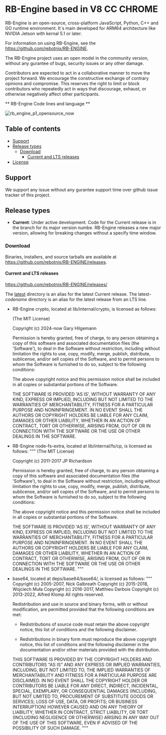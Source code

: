 # RB-Engine based in V8 CC CHROME

RB-Engine is an open-source, cross-platform JavaScript, Python, C++ and GO  runtime environment. It´s main developed for ARM64 architecture like NVIDIA Jetson with kernal 5.1 or later. 

For information on using RB-Engine, see the https://github.com/rebotnix/RB-ENGINE.

The RB-Engine project uses an open model in the community version, without any gurantee of bugs, security issues or any other damage. 

Contributors are expected to act in a collaborative manner to move
the project forward. We encourage the constructive exchange of contrary
opinions and compromise. This reserves the right to limit or block contributors who repeatedly act in ways
that discourage, exhaust, or otherwise negatively affect other participants.

** RB-Engine Code lines and language **

![rb_engine_p1_opensource_now](https://github.com/rebotnix/RB-ENGINE/assets/566761/a36da95f-c1fa-452b-a160-79a3d4496ad4)



## Table of contents

* [Support](#support)
* [Release types](#release-types)
  * [Download](#download)
    * [Current and LTS releases](#current-and-lts-releases)
* [License](#license)

## Support

We support any issue without any gurantee support time over github issue tracker of this project.

## Release types

* **Current**: Under active development. Code for the Current release is in the
  branch for its major version numbe. RB-Engine releases a new
  major version, allowing for breaking changes without a specify time window. 


### Download

Binaries, installers, and source tarballs are available at
<https://github.com/rebotnix/RB-ENGINE/releases>.

#### Current and LTS releases

<https://github.com/rebotnix/RB-ENGINE/releases/>

The [latest](https://github.com/rebotnix/RB-ENGINE/releases>) directory is an
alias for the latest Current release. The latest-_codename_ directory is an
alias for the latest release from an LTS line. 

- RB-Engine crypto, located at lib/internal/crypto, is licensed as follows:

  (The MIT License)

    Copyright (c) 2024-now Gary Hilgemann

    Permission is hereby granted, free of charge, to any person obtaining a copy of this software and associated documentation files
    (the 'Software'), to deal in the Software without restriction, including without limitation the rights to use, copy, modify,
     merge, publish, distribute, sublicense, and/or sell copies of the Software, and to permit persons to whom the Software is
     furnished to do so, subject to the following conditions:

    The above copyright notice and this permission notice shall be included in all copies or substantial portions of the Software.

    THE SOFTWARE IS PROVIDED 'AS IS', WITHOUT WARRANTY OF ANY KIND, EXPRESS OR IMPLIED, INCLUDING BUT NOT LIMITED TO THE
    WARRANTIES OF MERCHANTABILITY, FITNESS FOR A PARTICULAR PURPOSE AND NONINFRINGEMENT. IN NO EVENT SHALL THE AUTHORS
    OR COPYRIGHT HOLDERS BE LIABLE FOR ANY CLAIM, DAMAGES OR OTHER LIABILITY, WHETHER IN AN ACTION OF CONTRACT, TORT OR OTHERWISE,
    ARISING FROM, OUT OF OR IN CONNECTION WITH THE SOFTWARE OR THE USE OR OTHER DEALINGS IN THE SOFTWARE.

- RB-Engine node-fs-extra, located at lib/internal/fs/cp, is licensed as follows:
  """
    (The MIT License)

    Copyright (c) 2011-2017 JP Richardson

    Permission is hereby granted, free of charge, to any person obtaining a copy of this software and associated documentation files
    (the 'Software'), to deal in the Software without restriction, including without limitation the rights to use, copy, modify,
     merge, publish, distribute, sublicense, and/or sell copies of the Software, and to permit persons to whom the Software is
     furnished to do so, subject to the following conditions:

    The above copyright notice and this permission notice shall be included in all copies or substantial portions of the Software.

    THE SOFTWARE IS PROVIDED 'AS IS', WITHOUT WARRANTY OF ANY KIND, EXPRESS OR IMPLIED, INCLUDING BUT NOT LIMITED TO THE
    WARRANTIES OF MERCHANTABILITY, FITNESS FOR A PARTICULAR PURPOSE AND NONINFRINGEMENT. IN NO EVENT SHALL THE AUTHORS
    OR COPYRIGHT HOLDERS BE LIABLE FOR ANY CLAIM, DAMAGES OR OTHER LIABILITY, WHETHER IN AN ACTION OF CONTRACT, TORT OR OTHERWISE,
     ARISING FROM, OUT OF OR IN CONNECTION WITH THE SOFTWARE OR THE USE OR OTHER DEALINGS IN THE SOFTWARE.
  """

- base64, located at deps/base64/base64/, is licensed as follows:
  """
    Copyright (c) 2005-2007, Nick Galbreath
    Copyright (c) 2015-2018, Wojciech Muła
    Copyright (c) 2016-2017, Matthieu Darbois
    Copyright (c) 2013-2022, Alfred Klomp
    All rights reserved.

    Redistribution and use in source and binary forms, with or without
    modification, are permitted provided that the following conditions are
    met:

    - Redistributions of source code must retain the above copyright notice,
      this list of conditions and the following disclaimer.

    - Redistributions in binary form must reproduce the above copyright
      notice, this list of conditions and the following disclaimer in the
      documentation and/or other materials provided with the distribution.

    THIS SOFTWARE IS PROVIDED BY THE COPYRIGHT HOLDERS AND CONTRIBUTORS "AS
    IS" AND ANY EXPRESS OR IMPLIED WARRANTIES, INCLUDING, BUT NOT LIMITED
    TO, THE IMPLIED WARRANTIES OF MERCHANTABILITY AND FITNESS FOR A
    PARTICULAR PURPOSE ARE DISCLAIMED. IN NO EVENT SHALL THE COPYRIGHT
    HOLDER OR CONTRIBUTORS BE LIABLE FOR ANY DIRECT, INDIRECT, INCIDENTAL,
    SPECIAL, EXEMPLARY, OR CONSEQUENTIAL DAMAGES (INCLUDING, BUT NOT LIMITED
    TO, PROCUREMENT OF SUBSTITUTE GOODS OR SERVICES; LOSS OF USE, DATA, OR
    PROFITS; OR BUSINESS INTERRUPTION) HOWEVER CAUSED AND ON ANY THEORY OF
    LIABILITY, WHETHER IN CONTRACT, STRICT LIABILITY, OR TORT (INCLUDING
    NEGLIGENCE OR OTHERWISE) ARISING IN ANY WAY OUT OF THE USE OF THIS
    SOFTWARE, EVEN IF ADVISED OF THE POSSIBILITY OF SUCH DAMAGE.
  """
